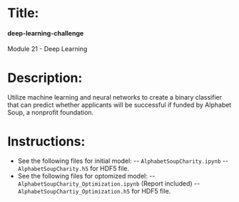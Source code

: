 # Title:
#### deep-learning-challenge
Module 21 - Deep Learning

# Description:
Utilize machine learning and neural networks to create a binary classifier that can predict whether applicants will be successful if funded by Alphabet Soup, a nonprofit foundation. 

# Instructions:
- See the following files for initial model:
-- `AlphabetSoupCharity.ipynb`
-- `AlphabetSoupCharity.h5` for HDF5 file.
- See the following files for optomized model:
-- `AlphabetSoupCharity_Optimization.ipynb` (Report included)
-- `AlphabetSoupChartiy_Optimization.h5` for HDF5 file.
